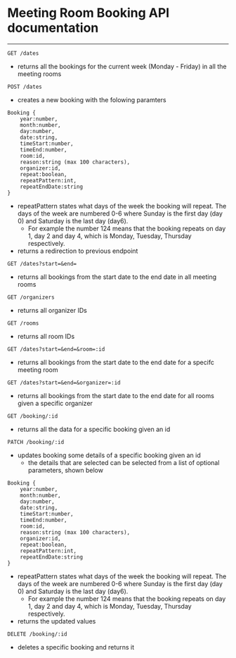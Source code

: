 # Meeting Room Booking API documentation
---

```GET /dates```
- returns all the bookings for the current week (Monday - Friday) in all the meeting rooms

``` POST /dates ```
- creates a new booking with the folowing paramters
~~~
Booking {
    year:number,
    month:number,
    day:number,
    date:string,
    timeStart:number,
    timeEnd:number,
    room:id,
    reason:string (max 100 characters),
    organizer:id,
    repeat:boolean,
    repeatPattern:int,
    repeatEndDate:string
}
~~~
- repeatPattern states what days of the week the booking will repeat.
The days of the week are numbered 0-6 where Sunday is the first day (day 0)
and Saturday is the last day (day6).
    + For example the number 124 means that the booking repeats on day 1, day 2 and day 4,
    which is Monday, Tuesday, Thursday respectively.
- returns a redirection to previous endpoint

``` GET /dates?start=&end= ```
- returns all bookings from the start date to the end date in all meeting rooms

``` GET /organizers ```
- returns all organizer IDs

``` GET /rooms ```
- returns all room IDs

``` GET /dates?start=&end=&room=:id ```
- returns all bookings from the start date to the end date for a specifc meeting room

``` GET /dates?start=&end=&organizer=:id ```
- returns all bookings from the start date to the end date for all rooms given a specific organizer

``` GET /booking/:id ```
- returns all the data for a specific booking given an id

``` PATCH /booking/:id ```
- updates booking some details of a specific booking given an id
    - the details that are selected can be selected from a list of optional parameters, shown below
~~~
Booking {
    year:number,
    month:number,
    day:number,
    date:string,
    timeStart:number,
    timeEnd:number,
    room:id,
    reason:string (max 100 characters),
    organizer:id,
    repeat:boolean,
    repeatPattern:int,
    repeatEndDate:string
}
~~~
- repeatPattern states what days of the week the booking will repeat.
The days of the week are numbered 0-6 where Sunday is the first day (day 0)
and Saturday is the last day (day6).
    + For example the number 124 means that the booking repeats on day 1, day 2 and day 4,
    which is Monday, Tuesday, Thursday respectively.
- returns the updated values 

``` DELETE /booking/:id ```
- deletes a specific booking and returns it